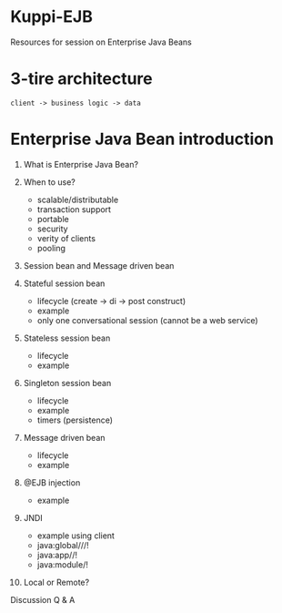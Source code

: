 # Kuppi-EJB
Resources for session on Enterprise Java Beans

# 3-tire architecture
    client -> business logic -> data

# Enterprise Java Bean introduction
1. What is Enterprise Java Bean?
2. When to use?
	- scalable/distributable
	- transaction support
	- portable
	- security
	- verity of clients
	- pooling
3. Session bean and Message driven bean
4. Stateful session bean
    - lifecycle (create -> di -> post construct)
    - example
    - only one conversational session (cannot be a web service)
5. Stateless session bean
    - lifecycle
    - example
6. Singleton session bean
    - lifecycle
    - example
    - timers (persistence)
7. Message driven bean
    - lifecycle
    - example
8. @EJB injection
    - example
9. JNDI
    - example using client
    - java:global/<app-name>/<module-name>/<EJB-name>!<interface>
    - java:app/<module-name>/<EJB-name>!<interface>
    - java:module/<EJB-name>!<interface>

10. Local or Remote?


Discussion Q & A
